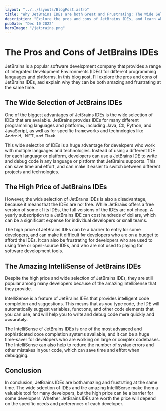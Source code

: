 ```yaml
---
layout: "../../layouts/BlogPost.astro"
title: "Why JetBrains IDEs are both Great and Frustrating: The Wide Selection and High Price of JetBrains IDEs"
description: "Explore the pros and cons of JetBrains IDEs, and learn why their wide selection and high price make them both great and frustrating for developers."
pubDate: "Dec 10 2022"
heroImage: "/jetbrains.png"
---
```


# The Pros and Cons of JetBrains IDEs

JetBrains is a popular software development company that provides a range of Integrated Development Environments (IDEs) for different programming languages and platforms. In this blog post, I'll explore the pros and cons of JetBrains IDEs, and explain why they can be both amazing and frustrating at the same time.

## The Wide Selection of JetBrains IDEs

One of the biggest advantages of JetBrains IDEs is the wide selection of IDEs that are available. JetBrains provides IDEs for many different programming languages and platforms, including Java, C#, Python, and JavaScript, as well as for specific frameworks and technologies like Android, .NET, and Flask.

This wide selection of IDEs is a huge advantage for developers who work with multiple languages and technologies. Instead of using a different IDE for each language or platform, developers can use a JetBrains IDE to write and debug code in any language or platform that JetBrains supports. This can save time and effort, and can make it easier to switch between different projects and technologies.

## The High Price of JetBrains IDEs

However, the wide selection of JetBrains IDEs is also a disadvantage, because it means that the IDEs are not free. While JetBrains offers a free version of some of its IDEs, the full versions of the IDEs are not cheap. A yearly subscription to a JetBrains IDE can cost hundreds of dollars, which can be a significant expense for individual developers or small teams.

The high price of JetBrains IDEs can be a barrier to entry for some developers, and can make it difficult for developers who are on a budget to afford the IDEs. It can also be frustrating for developers who are used to using free or open-source IDEs, and who are not used to paying for software development tools.

## The Amazing IntelliSense of JetBrains IDEs

Despite the high price and wide selection of JetBrains IDEs, they are still popular among many developers because of the amazing IntelliSense that they provide.

IntelliSense is a feature of JetBrains IDEs that provides intelligent code completion and suggestions. This means that as you type code, the IDE will automatically suggest variables, functions, and other code elements that you can use, and will help you to write and debug code more quickly and accurately.

The IntelliSense of JetBrains IDEs is one of the most advanced and sophisticated code completion systems available, and it can be a huge time-saver for developers who are working on large or complex codebases. The IntelliSense can also help to reduce the number of syntax errors and other mistakes in your code, which can save time and effort when debugging.

## Conclusion

In conclusion, JetBrains IDEs are both amazing and frustrating at the same time. The wide selection of IDEs and the amazing IntelliSense make them a valuable tool for many developers, but the high price can be a barrier for some developers. Whether JetBrains IDEs are worth the price will depend on the specific needs and preferences of each developer.
